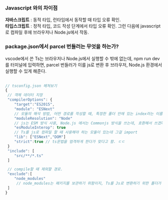 ### Javascript 와의 차이점
**자바스크립트** : 동적 타입, 런타임에서 동작할 때 타입 오류 확인.<br>
**타입스크립트** : 정적 타입, 코드 작성 단계에서 타입 오류 확인. 그런 다음에 javascript로 컴파일 후에 브라우저나 Node.js에서 작동.<br>
### package.json에서 parcel 번들러는 무엇을 하는가?
vscode에서 쓴 Ts는 브라우저나 Node.js에서 실행할 수 밖에 없는데, npm run dev를 터미널에 입력하면, parcel 번들러가 이를 js로 변환 후 브라우저, Node.js 환경에서 실행할 수 있게 해준다.<br><br>

```typescript
// tsconfig.json 헤쳐보기
{
 // 객체 데이터 지정
 "compilerOptions": {
    "target":"ES2015",
    "module": "ESNext"
    // 모듈의 해석 방법, 어떤 경로를 작성할 때, 특정한 폴더 안에 있는 index라는 이름을 가진 js 파일 생략이 가능해짐.
    "moduleResolution": "Node"
    // js는 ESM 방식 사용, Node.js 에서는 Commonjs 방식을 쓰는데, 호환해서 쓰겠다는 의미.
    "esModuleInterop": true
    // Ts를 js로 컴파일 할 때 사용해야 하는 모듈이 있는데 그걸 import
    "lib": ["ESNext","DOM"]
    "strict":true // ts문법을 엄격하게 한다가 맞다고 함. ㄷㄷ
 }
 "include": [
    "src/**/*.ts"
 ]

 // compile할 때 제외할 경로.
 "exclude":[
    "node_modules"
     // node_modules는 패키지를 보관하기 위함이지, Ts를 Js로 변환하기 위한 폴더가 아니기 때문에 제외시킨다.
 ]
}
```
